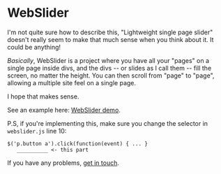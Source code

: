 WebSlider
=========

I'm not quite sure how to describe this, "Lightweight single page slider" doesn't really seem to make that much sense when you think about it. It could be anything!

*Basically*, WebSlider is a project where you have all your "pages" on a single page inside divs, and the divs -- or slides as I call them -- fill the screen, no matter the height. You can then scroll from "page" to "page", allowing a multiple site feel on a single page.

I hope that makes sense.

See an example here: [WebSlider demo](http://imdsm.github.io/WebSlider/).

P.S, if you're implementing this, make sure you change the selector in `webslider.js` line 10: 
    
    $('p.button a').click(function(event) { ... }
       __________ <- this part

If you have any problems, [get in touch](http://www.adamkdean.co.uk/contact).